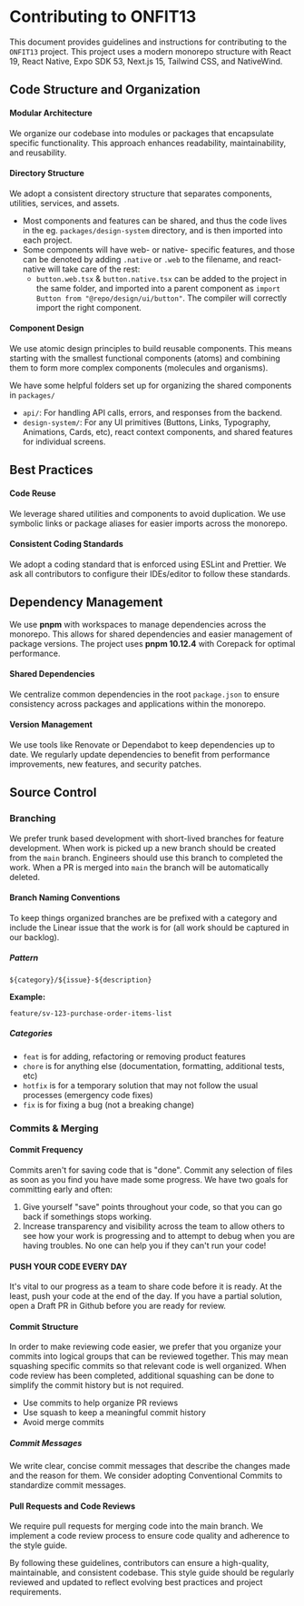 # Contributing to ONFIT13

This document provides guidelines and instructions for contributing to the `ONFIT13` project. This project uses a modern monorepo structure with React 19, React Native, Expo SDK 53, Next.js 15, Tailwind CSS, and NativeWind.

## Code Structure and Organization

#### Modular Architecture

We organize our codebase into modules or packages that encapsulate specific functionality. This approach enhances readability, maintainability, and reusability.

#### Directory Structure

We adopt a consistent directory structure that separates components, utilities, services, and assets.

- Most components and features can be shared, and thus the code lives in the eg. `packages/design-system` directory, and is then imported into each project.
- Some components will have web- or native- specific features, and those can be denoted by adding `.native` or `.web` to the filename, and react-native will take care of the rest:
    - `button.web.tsx` & `button.native.tsx` can be added to the project in the same folder, and imported into a parent component as `import Button from "@repo/design/ui/button"`. The compiler will correctly import the right component.

#### Component Design

We use atomic design principles to build reusable components. This means starting with the smallest functional components (atoms) and combining them to form more complex components (molecules and organisms).

We have some helpful folders set up for organizing the shared components in `packages/`

- `api/`: For handling API calls, errors, and responses from the backend.
- `design-system/`: For any UI primitives (Buttons, Links, Typography, Animations, Cards, etc), react context components, and shared features for individual screens.

## Best Practices

#### Code Reuse

We leverage shared utilities and components to avoid duplication. We use symbolic links or package aliases for easier imports across the monorepo.

#### Consistent Coding Standards

We adopt a coding standard that is enforced using ESLint and Prettier. We ask all contributors to configure their IDEs/editor to follow these standards.

## Dependency Management

We use **pnpm** with workspaces to manage dependencies across the monorepo. This allows for shared dependencies and easier management of package versions. The project uses **pnpm 10.12.4** with Corepack for optimal performance.

#### Shared Dependencies

We centralize common dependencies in the root `package.json` to ensure consistency across packages and applications within the monorepo.

#### Version Management

We use tools like Renovate or Dependabot to keep dependencies up to date. We regularly update dependencies to benefit from performance improvements, new features, and security patches.

## Source Control

### Branching

We prefer trunk based development with short-lived branches for feature development. When work is picked up a new branch should be created from the `main` branch. Engineers should use this branch to completed the work. When a PR is merged into `main` the branch will be automatically deleted.

#### Branch Naming Conventions

To keep things organized branches are be prefixed with a category and include the Linear issue that the work is for (all work should be captured in our backlog).

##### Pattern

`${category}/${issue}-${description}`

**Example:**

`feature/sv-123-purchase-order-items-list`

##### Categories

- `feat` is for adding, refactoring or removing product features
- `chore` is for anything else (documentation, formatting, additional tests, etc)
- `hotfix` is for a temporary solution that may not follow the usual processes (emergency code fixes)
- `fix` is for fixing a bug (not a breaking change)

### Commits & Merging

#### Commit Frequency

Commits aren't for saving code that is "done". Commit any selection of files as soon as you find you have made some progress. We have two goals for committing early and often:

1. Give yourself "save" points throughout your code, so that you can go back if somethings stops working.
2. Increase transparency and visibility across the team to allow others to see how your work is progressing and to attempt to debug when you are having troubles. No one can help you if they can't run your code!

#### PUSH YOUR CODE EVERY DAY

It's vital to our progress as a team to share code before it is ready. At the least, push your code at the end of the day. If you have a partial solution, open a Draft PR in Github before you are ready for review.

#### Commit Structure

In order to make reviewing code easier, we prefer that you organize your commits into logical groups that can be reviewed together. This may mean squashing specific commits so that relevant code is well organized. When code review has been completed, additional squashing can be done to simplify the commit history but is not required.

- Use commits to help organize PR reviews
- Use squash to keep a meaningful commit history
- Avoid merge commits

##### Commit Messages

We write clear, concise commit messages that describe the changes made and the reason for them. We consider adopting Conventional Commits to standardize commit messages.

#### Pull Requests and Code Reviews

We require pull requests for merging code into the main branch. We implement a code review process to ensure code quality and adherence to the style guide.

By following these guidelines, contributors can ensure a high-quality, maintainable, and consistent codebase. This style guide should be regularly reviewed and updated to reflect evolving best practices and project requirements.
